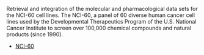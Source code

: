  Retrieval and integration of the molecular and pharmacological data sets for the NCI-60 cell lines. The NCI-60, a panel of 60 diverse human cancer cell lines used by the Developmental Therapeutics Program of the U.S. National Cancer Institute to screen over 100,000 chemical compounds and natural products (since 1990).
 
 * [NCI-60](https://discover.nci.nih.gov/cellminer/loadDownload.do)
